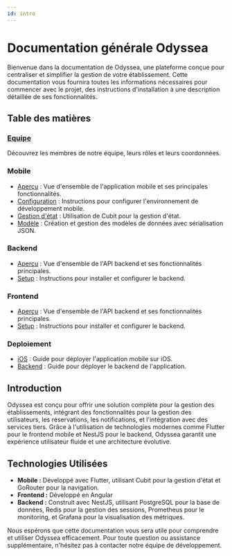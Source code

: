 ```yaml
---
id: intro
---
```


# Documentation générale Odyssea

Bienvenue dans la documentation de Odyssea, une plateforme conçue pour centraliser et simplifier la gestion de votre établissement. Cette documentation vous fournira toutes les informations nécessaires pour commencer avec le projet, des instructions d'installation à une description détaillée de ses fonctionnalités.

## Table des matières

### [Equipe](/docs/team)

Découvrez les membres de notre équipe, leurs rôles et leurs coordonnées.

### Mobile

- [Aperçu](/docs/mobile/overview) : Vue d'ensemble de l'application mobile et ses principales fonctionnalités.
- [Configuration](/docs/mobile/setup) : Instructions pour configurer l'environnement de développement mobile.
- [Gestion d'état](/docs/mobile/state) : Utilisation de Cubit pour la gestion d'état.
- [Modèle](/docs/mobile/modele) : Création et gestion des modèles de données avec sérialisation JSON.

### Backend

- [Aperçu](/docs/backend/overview) : Vue d'ensemble de l'API backend et ses fonctionnalités principales.
- [Setup](/docs/backend/setup) : Instructions pour installer et configurer le backend.

### Frontend

- [Aperçu](/docs/backend/overview) : Vue d'ensemble de l'API backend et ses fonctionnalités principales.
- [Setup](/docs/backend/setup) : Instructions pour installer et configurer le backend.

### Deploiement

- [iOS](/docs/deploy/ios) : Guide pour déployer l'application mobile sur iOS.
- [Backend](/docs/deploy/back) : Guide pour déployer le backend de l'application.

## Introduction

Odyssea est conçu pour offrir une solution complète pour la gestion des établissements, intégrant des fonctionnalités pour la gestion des utilisateurs, les réservations, les notifications, et l'intégration avec des services tiers. Grâce à l'utilisation de technologies modernes comme Flutter pour le frontend mobile et NestJS pour le backend, Odyssea garantit une expérience utilisateur fluide et une architecture évolutive.

## Technologies Utilisées

- **Mobile :** Développé avec Flutter, utilisant Cubit pour la gestion d'état et GoRouter pour la navigation.
- **Frontend :** Développé en Angular
- **Backend :** Construit avec NestJS, utilisant PostgreSQL pour la base de données, Redis pour la gestion des sessions, Prometheus pour le monitoring, et Grafana pour la visualisation des métriques.

Nous espérons que cette documentation vous sera utile pour comprendre et utiliser Odyssea efficacement. Pour toute question ou assistance supplémentaire, n'hésitez pas à contacter notre équipe de développement.
